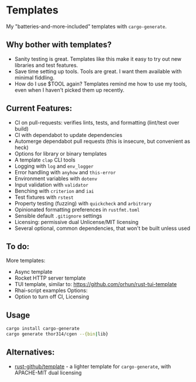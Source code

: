 # Templates
My "batteries-and-more-included" templates with `cargo-generate`.

## Why bother with templates? 
- Sanity testing is great. Templates like this make it easy to try out new libraries and test features. 
- Save time setting up tools. Tools are great. I want them available with minimal fiddling.
- How do I use $TOOL again? Templates remind me how to use my tools, even when I haven't picked them up recently.

## Current Features:
- CI on pull-requests: verifies lints, tests, and formatting (lint/test over build)
- CI with dependabot to update dependencies
- Automerge dependabot pull requests (this is insecure, but convenient as heck)
- Options for library or binary templates
- A template `clap` CLI tools
- Logging with `log` and `env_logger`
- Error handling with `anyhow` and `this-error`
- Environment variables with `dotenv`
- Input validation with `validator`
- Benching with `criterion` and `iai`
- Test fixtures with `rstest`
- Property testing (fuzzing) with `quickcheck` and `arbitrary`
- Opinionated formatting preferences in `rustfmt.toml`
- Sensible default `.gitignore` settings
- Licensing: permissive dual Unlicense/MIT licensing
- Several optional, common dependencies, that won't be built unless used

## To do:
More templates:
- Async template
- Rocket HTTP server template
- TUI template, similar to: https://github.com/orhun/rust-tui-template
- Rhai-script examples
Options:
- Option to turn off CI, Licensing 

## Usage
```sh
cargo install cargo-generate
cargo generate thor314/cgen --{bin|lib}
```

## Alternatives:
- [rust-github/template](https://github.com/rust-github/template) - a lighter template for `cargo-generate`, with APACHE-MIT dual licensing
